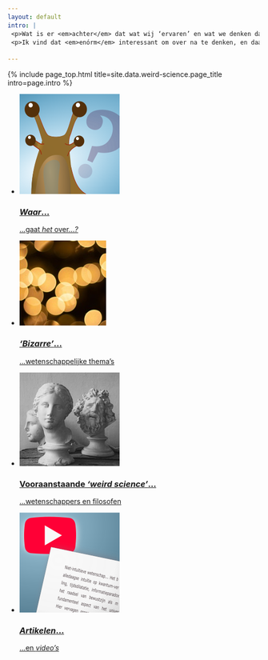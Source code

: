 ```yaml
---
layout: default
intro: |
 <p>Wat is er <em>achter</em> dat wat wij ‘ervaren’ en wat we denken dat de <em>werkelijkheid</em> is? Wat is tijd, ruimte, materie, <em>bewustzijn...</em>?</p>
 <p>Ik vind dat <em>enórm</em> interessant om over na te denken, en daarom is dit een belangrijk onderdeel van mijn site. <!--&#128579;--> &#128578;</p>

---
```


{% include page_top.html 
   title=site.data.weird-science.page_title 
   intro=page.intro 
%}

<div class="custom-section">
  
<ul class="article-list">
<li>
    <img src="/weird-science/images/vreemd.svg" alt="vreemd" class="link-icon">
    <a href="/weird-science/contra-intuitief"><div class="text">
      <h3><em>Waar</em>...</h3>
      <p>...gaat <em>het</em> over...<em>?</em></p>
      <!--<p><em>Waar</em> wil ik het over hebben en <em>waarom?</em></p>-->
    </div></a>
</li>

<li>
    <img src="/weird-science/images/blobs.jpg" alt="blobs" class="link-icon">
    <a href="/weird-science/bizarre-themas"><div class="text">
      <h3><em>‘Bizarre’</em>...</h3>
      <p>...wetenschappelijke thema’s</p>
    </div></a>
</li>

<li>
    <img src="/weird-science/images/statues.jpg" alt="statues" class="link-icon">
    <a href="/weird-science/belangrijke-namen"><div class="text">
      <h3>Vooraanstaande <em>‘weird science’</em>...</h3>
      <p>...wetenschappers en filosofen</p>
      <!--<p>Anil Seth, Philip Goff, David Chalmers, Annaka Harris, Donald Hoffman, etc...</p>-->
    </div></a>
</li>

<li>
    <img src="/weird-science/images/media.svg" alt="media" class="link-icon">
    <a href="/weird-science/artikelen-en-videos"><div class="text">
    <h3><em>Artikelen</em>...</h3>
    <p>...en <em>video’s</em></p>
  </div></a>
</li>

</ul></div>

